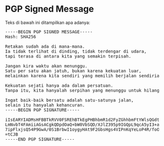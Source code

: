 # PGP Signed Message

Teks di bawah ini ditampilkan apa adanya:

<pre>
-----BEGIN PGP SIGNED MESSAGE-----
Hash: SHA256

Retakan sudah ada di mana-mana.
‎Ia tidak terlihat di dinding, tidak terdengar di udara,
‎tapi terasa di antara kita yang semakin terpisah.
‎
‎Jangan kira waktu akan menunggu.
‎Satu per satu akan jatuh, bukan karena kekuatan luar,
‎melainkan karena kita sendiri yang memilih berjalan sendirian.
‎
‎Kekuatan sejati hanya ada dalam persatuan.
‎Tanpa itu, kita hanyalah serpihan yang menunggu untuk hilang.
‎
‎Ingat baik-baik bersatu adalah satu-satunya jalan,
‎selain itu hanyalah kehancuran.
-----BEGIN PGP SIGNATURE-----

iIsEARYIADMsHFBBTkRVV0FSREhBTkEgPHBhbmR1d2FyZGhhbmFtYWlsQGdtYWls
LmNvbT4FAmiiAGsACgkQDpdOaQ+bW0VbSQD/XJlZ395p9IGQpL9qcA5yI3+aOghp
7ipFlxjsQ54P9GwA/0S1BrbwI1oygyHAt9F2GbsHgs4VIPnKqYeLoP4R/foO
=tCJB
-----END PGP SIGNATURE-----
</pre>
